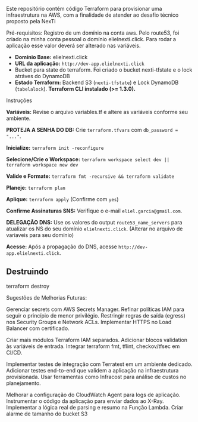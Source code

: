 
Este repositório contém código Terraform para provisionar uma infraestrutura na AWS, com a finalidade de atender ao desafio técnico proposto pela NexTi

Pré-requisitos:
Registro de um domínio na conta aws. Pelo route53, foi criado na minha conta pessoal o domínio elielnexti.click. Para rodar a aplicação esse valor deverá ser alterado nas variáveis.
* **Domínio Base:** elielnexti.click
* **URL da aplicação:** `http://dev-app.elielnexti.click`
* Bucket para state do terraform. Foi criado o bucket nexti-tfstate e o lock atráves do DynamoDB
* **Estado Terraform:** Backend S3 (`nexti-tfstate`) e Lock DynamoDB (`tabelalock`).
**Terraform CLI instalado (>= 1.3.0).**



Instruções

  **Variáveis:** Revise o arquivo variables.tf e altere as variáveis conforme seu ambiente.
  
  **PROTEJA A SENHA DO DB:** Crie `terraform.tfvars` com `db_password = "..."`.
  
  **Inicialize:** `terraform init -reconfigure`
  
  **Selecione/Crie o Workspace:** `terraform workspace select dev || terraform workspace new dev`
  
  **Valide e Formate:** `terraform fmt -recursive && terraform validate`
 
  **Planeje:** `terraform plan`
 
 **Aplique:** `terraform apply` (Confirme com `yes`)
 
 **Confirme Assinaturas SNS:** Verifique o e-mail `eliel.garcia@gmail.com`.
 
 **DELEGAÇÃO DNS:** Use os valores do output `route53_name_servers` para atualizar os NS do seu domínio `elielnexti.click`. (Alterar no arquivo de variaveis para seu domínio)
 
 **Acesse:** Após a propagação do DNS, acesse `http://dev-app.elielnexti.click`.


## Destruindo


terraform destroy

Sugestões de Melhorias Futuras:

Gerenciar secrets com AWS Secrets Manager.
Refinar políticas IAM para seguir o princípio de menor privilégio.
Restringir regras de saída (egress) nos Security Groups e Network ACLs.
Implementar HTTPS no Load Balancer com certificado.

Criar mais módulos Terraform IAM separados.
Adicionar blocos validation às variáveis de entrada.
Integrar terraform fmt, tflint, checkov/tfsec em CI/CD.

Implementar testes de integração com Terratest em um ambiente dedicado.
Adicionar testes end-to-end que validem a aplicação na infraestrutura provisionada.
Usar ferramentas como Infracost para análise de custos no planejamento.

Melhorar a configuração do CloudWatch Agent para logs de aplicação.
Instrumentar o código da aplicação para enviar dados ao X-Ray.
Implementar a lógica real de parsing e resumo na Função Lambda.
Criar alarme de tamanho do bucket S3

